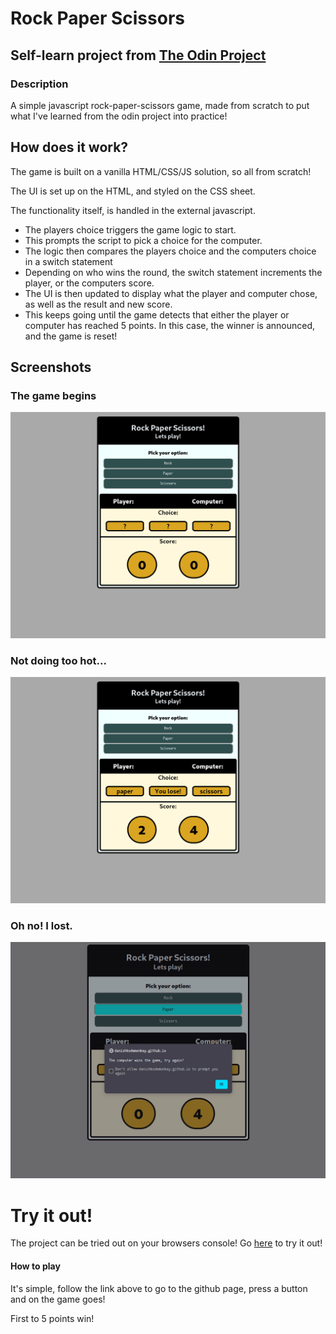 # Rock Paper Scissors

## Self-learn project from [The Odin Project](https://www.theodinproject.com/lessons/foundations-rock-paper-scissors)

### Description

A simple javascript rock-paper-scissors game, made from scratch to put what I've learned from the odin project into practice!

## How does it work?

The game is built on a vanilla HTML/CSS/JS solution, so all from scratch!

The UI is set up on the HTML, and styled on the CSS sheet.

The functionality itself, is handled in the external javascript.

<ul>
<li>The players choice triggers the game logic to start.</li>
<li>This prompts the script to pick a choice for the computer.</li>
<li>The logic then compares the players choice and the computers choice in a switch statement</li>
<li>Depending on who wins the round, the switch statement increments the player, or the computers score.</li>
<li>The UI is then updated to display what the player and computer chose, as well as the result and new score.</li>
<li>
    This keeps going until the game detects that either the player or computer has reached 5 points.
    In this case, the winner is announced, and the game is reset!
</li>
</ul>

## Screenshots

### The game begins

![Game start](./images/gamestart.png)

### Not doing too hot...

![mid game](./images/gamemid.png)

### Oh no! I lost.

![end game](./images/gameend.png)

# Try it out!

The project can be tried out on your browsers console!
Go [here](https://danishkodemonkey.github.io/odin-rockpaperscissors/) to try it out!

#### How to play

It's simple, follow the link above to go to the github page, press a button and on the game goes!</p>
First to 5 points win!
